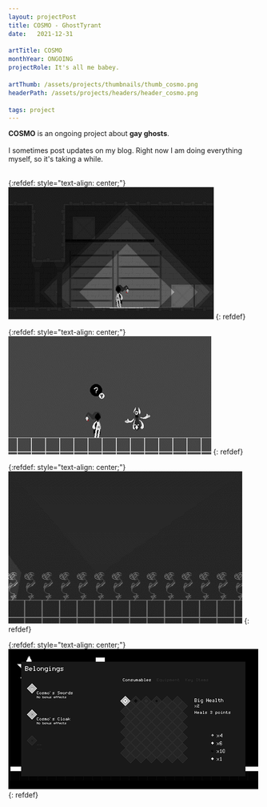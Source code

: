 ```yaml
---
layout: projectPost
title: COSMO - GhostTyrant
date:   2021-12-31

artTitle: COSMO
monthYear: ONGOING
projectRole: It's all me babey.

artThumb: /assets/projects/thumbnails/thumb_cosmo.png
headerPath: /assets/projects/headers/header_cosmo.png

tags: project
---
```


<b>COSMO</b> is an ongoing project about <b>gay ghosts</b>.
<br>
<br>I sometimes post updates on my blog. Right now I am doing everything myself, so it's taking a while.
<br>
<br>

{:refdef: style="text-align: center;"}
![one](/assets/projects/cosmo_0.gif)
{: refdef}

{:refdef: style="text-align: center;"}
![three](/assets/projects/cosmo_2.gif)
{: refdef}

{:refdef: style="text-align: center;"}
![two](/assets/projects/cosmo_1.gif)
{: refdef}

{:refdef: style="text-align: center;"}
![four](/assets/projects/cosmo_3.png)
{: refdef}
